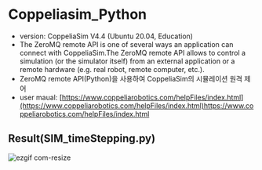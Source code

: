 # Coppeliasim_Python
- version: CoppeliaSim V4.4 (Ubuntu 20.04, Education)
- The ZeroMQ remote API is one of several ways an application can connect with CoppeliaSim.The ZeroMQ remote API allows to control a simulation (or the simulator itself) from an external application or a remote hardware (e.g. real robot, remote computer, etc.).
- ZeroMQ remote API(Python)을 사용하여 CoppeliaSim의 시뮬레이션 원격 제어
- user maual: [https://www.coppeliarobotics.com/helpFiles/index.html](https://www.coppeliarobotics.com/helpFiles/index.html)https://www.coppeliarobotics.com/helpFiles/index.html


## Result(SIM_timeStepping.py)
![ezgif com-resize](https://github.com/JIYOUNG3347/Coppeliasim_Python/assets/77952928/967a03d0-ecfb-4489-aa78-ecac4ba21985)




